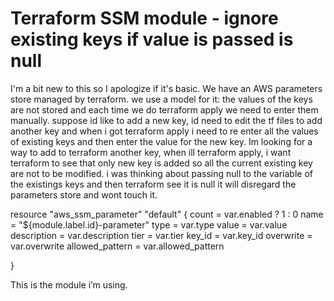
# Terraform SSM module - ignore existing keys if value is passed is null

I'm a bit new to this so I apologize if it's basic.
We have an AWS parameters store managed by terraform.
we use a model for it:
the values of the keys are not stored and each time we do terraform apply we need to enter them manually.
suppose id like to add a new key, id need to edit the tf files to add another key and when i got terraform apply i need to re enter all the values of existing keys and then enter the value for the new key.
Im looking for a way to add to terraform another key, when ill terraform apply, i want terraform to see that only new key is added so all the current existing key are not to be modified. i was thinking about passing null to the variable of the existings keys and then terraform see it is null it will disregard the parameters store and wont touch it.

resource "aws_ssm_parameter" "default" {
  count           = var.enabled ? 1 : 0
  name            = "${module.label.id}-parameter"
  type            = var.type
  value           = var.value
  description     = var.description
  tier            = var.tier
  key_id          = var.key_id
  overwrite       = var.overwrite
  allowed_pattern = var.allowed_pattern
  
}


This is the module i’m using.

        
